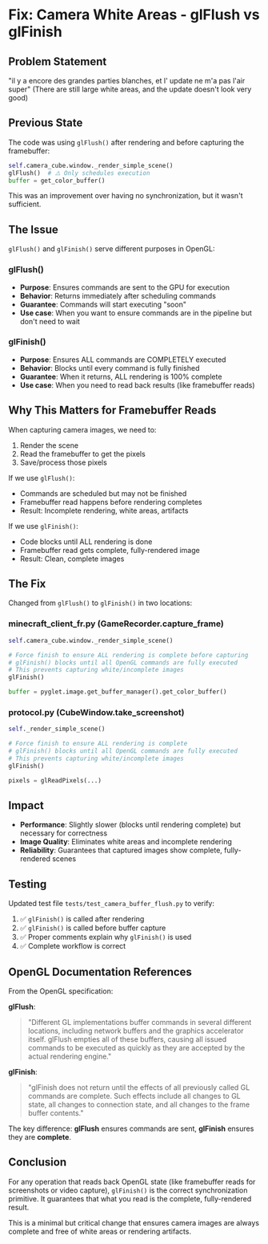 # Fix: Camera White Areas - glFlush vs glFinish

## Problem Statement
"il y a encore des grandes parties blanches, et l' update ne m'a pas l'air super"
(There are still large white areas, and the update doesn't look very good)

## Previous State
The code was using `glFlush()` after rendering and before capturing the framebuffer:
```python
self.camera_cube.window._render_simple_scene()
glFlush()  # ⚠️ Only schedules execution
buffer = get_color_buffer()
```

This was an improvement over having no synchronization, but it wasn't sufficient.

## The Issue
`glFlush()` and `glFinish()` serve different purposes in OpenGL:

### glFlush()
- **Purpose**: Ensures commands are sent to the GPU for execution
- **Behavior**: Returns immediately after scheduling commands
- **Guarantee**: Commands will start executing "soon"
- **Use case**: When you want to ensure commands are in the pipeline but don't need to wait

### glFinish()
- **Purpose**: Ensures ALL commands are COMPLETELY executed
- **Behavior**: Blocks until every command is fully finished
- **Guarantee**: When it returns, ALL rendering is 100% complete
- **Use case**: When you need to read back results (like framebuffer reads)

## Why This Matters for Framebuffer Reads
When capturing camera images, we need to:
1. Render the scene
2. Read the framebuffer to get the pixels
3. Save/process those pixels

If we use `glFlush()`:
- Commands are scheduled but may not be finished
- Framebuffer read happens before rendering completes
- Result: Incomplete rendering, white areas, artifacts

If we use `glFinish()`:
- Code blocks until ALL rendering is done
- Framebuffer read gets complete, fully-rendered image
- Result: Clean, complete images

## The Fix
Changed from `glFlush()` to `glFinish()` in two locations:

### minecraft_client_fr.py (GameRecorder.capture_frame)
```python
self.camera_cube.window._render_simple_scene()

# Force finish to ensure ALL rendering is complete before capturing
# glFinish() blocks until all OpenGL commands are fully executed
# This prevents capturing white/incomplete images
glFinish()

buffer = pyglet.image.get_buffer_manager().get_color_buffer()
```

### protocol.py (CubeWindow.take_screenshot)
```python
self._render_simple_scene()

# Force finish to ensure ALL rendering is complete
# glFinish() blocks until all OpenGL commands are fully executed
# This prevents capturing white/incomplete images
glFinish()

pixels = glReadPixels(...)
```

## Impact
- **Performance**: Slightly slower (blocks until rendering complete) but necessary for correctness
- **Image Quality**: Eliminates white areas and incomplete rendering
- **Reliability**: Guarantees that captured images show complete, fully-rendered scenes

## Testing
Updated test file `tests/test_camera_buffer_flush.py` to verify:
1. ✅ `glFinish()` is called after rendering
2. ✅ `glFinish()` is called before buffer capture
3. ✅ Proper comments explain why `glFinish()` is used
4. ✅ Complete workflow is correct

## OpenGL Documentation References
From the OpenGL specification:

**glFlush**:
> "Different GL implementations buffer commands in several different locations, including network buffers and the graphics accelerator itself. glFlush empties all of these buffers, causing all issued commands to be executed as quickly as they are accepted by the actual rendering engine."

**glFinish**:
> "glFinish does not return until the effects of all previously called GL commands are complete. Such effects include all changes to GL state, all changes to connection state, and all changes to the frame buffer contents."

The key difference: **glFlush** ensures commands are sent, **glFinish** ensures they are **complete**.

## Conclusion
For any operation that reads back OpenGL state (like framebuffer reads for screenshots or video capture), `glFinish()` is the correct synchronization primitive. It guarantees that what you read is the complete, fully-rendered result.

This is a minimal but critical change that ensures camera images are always complete and free of white areas or rendering artifacts.
